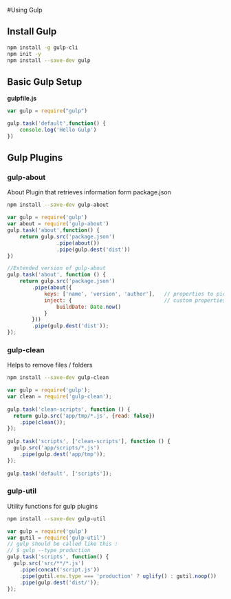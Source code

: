 #Using Gulp
## Install Gulp
```sh
npm install -g gulp-cli
npm init -y
npm install --save-dev gulp
```
## Basic Gulp Setup
__**gulpfile.js**__
```javascript
var gulp = require("gulp")

gulp.task('default',function() {
    console.log('Hello Gulp')
})
```
## Gulp Plugins
### gulp-about
About Plugin that retrieves information form package.json
```sh
npm install --save-dev gulp-about
```
```javascript
var gulp = require('gulp')
var about = require('gulp-about')
gulp.task('about',function() {
    return gulp.src('package.json')
                .pipe(about())
                .pipe(gulp.dest('dist'))
})

//Extended version of gulp-about
gulp.task('about', function () {
    return gulp.src('package.json')
        .pipe(about({
            keys: ['name', 'version', 'author'],   // properties to pick from the source 
            inject: {                              // custom properties to inject 
                buildDate: Date.now()
            }
        }))
        .pipe(gulp.dest('dist'));
});
```
### gulp-clean
Helps to remove files / folders
```sh
npm install --save-dev gulp-clean
```
```javascript
var gulp = require('gulp');
var clean = require('gulp-clean');
 
gulp.task('clean-scripts', function () {
  return gulp.src('app/tmp/*.js', {read: false})
    .pipe(clean());
});
 
gulp.task('scripts', ['clean-scripts'], function () {
  gulp.src('app/scripts/*.js')
    .pipe(gulp.dest('app/tmp'));
});
 
gulp.task('default', ['scripts']);
```
### gulp-util
Utility functions for gulp plugins
```sh
npm install --save-dev gulp-util
```
```javascript
var gulp = require('gulp')
var gutil = require('gulp-util')
// gulp should be called like this : 
// $ gulp --type production 
gulp.task('scripts', function() {
  gulp.src('src/**/*.js')
    .pipe(concat('script.js'))
    .pipe(gutil.env.type === 'production' ? uglify() : gutil.noop())
    .pipe(gulp.dest('dist/'));
});
```